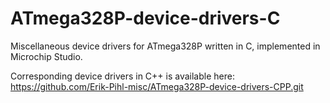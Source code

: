 # ATmega328P-device-drivers-C
Miscellaneous device drivers for ATmega328P written in C, implemented in Microchip Studio.

Corresponding device drivers in C++ is available here:
https://github.com/Erik-Pihl-misc/ATmega328P-device-drivers-CPP.git
